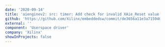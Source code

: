 ```yaml
---
date: '2020-09-14'
title: 'aienginev2: src: timer: Add check for invalid XAie_Reset value to XAie_SetTimerResetEvent'
github: 'https://github.com/Xilinx/embeddedsw/commit/de3656a11e3a7159409773a9c0b9e6ddbca64b3c'
external: ''
component: 'Userspace driver'
company: 'Xilinx'
showInProjects: false
---
```

